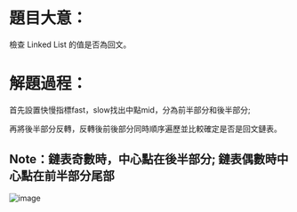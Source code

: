# 題目大意：
檢查 Linked List 的值是否為回文。

# 解題過程：
首先設置快慢指標fast，slow找出中點mid，分為前半部分和後半部分; 

再將後半部分反轉，反轉後前後部分同時順序遍歷並比較確定是否是回文鏈表。 

Note：鏈表奇數時，中心點在後半部分; 鏈表偶數時中心點在前半部分尾部
--------------------
![image](https://github.com/00757129/Leetcode/assets/58520935/5d1b658d-19b2-408b-b4af-d8c5b116de0d)
